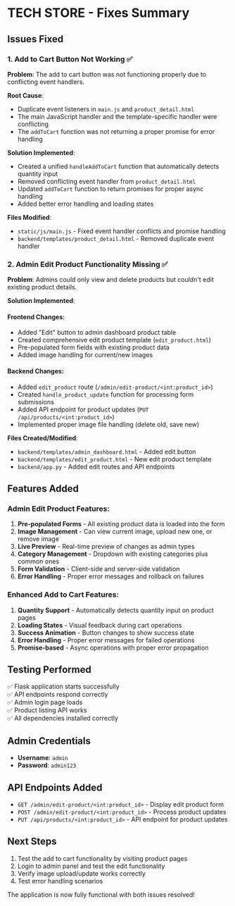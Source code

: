 # TECH STORE - Fixes Summary

## Issues Fixed

### 1. Add to Cart Button Not Working ✅

**Problem**: The add to cart button was not functioning properly due to conflicting event handlers.

**Root Cause**: 
- Duplicate event listeners in `main.js` and `product_detail.html`
- The main JavaScript handler and the template-specific handler were conflicting
- The `addToCart` function was not returning a proper promise for error handling

**Solution Implemented**:
- Created a unified `handleAddToCart` function that automatically detects quantity input
- Removed conflicting event handler from `product_detail.html`
- Updated `addToCart` function to return promises for proper async handling
- Added better error handling and loading states

**Files Modified**:
- `static/js/main.js` - Fixed event handler conflicts and promise handling
- `backend/templates/product_detail.html` - Removed duplicate event handler

### 2. Admin Edit Product Functionality Missing ✅

**Problem**: Admins could only view and delete products but couldn't edit existing product details.

**Solution Implemented**:

#### Frontend Changes:
- Added "Edit" button to admin dashboard product table
- Created comprehensive edit product template (`edit_product.html`)
- Pre-populated form fields with existing product data
- Added image handling for current/new images

#### Backend Changes:
- Added `edit_product` route (`/admin/edit-product/<int:product_id>`)
- Created `handle_product_update` function for processing form submissions
- Added API endpoint for product updates (`PUT /api/products/<int:product_id>`)
- Implemented proper image file handling (delete old, save new)

**Files Created/Modified**:
- `backend/templates/admin_dashboard.html` - Added edit button
- `backend/templates/edit_product.html` - New edit product template
- `backend/app.py` - Added edit routes and API endpoints

## Features Added

### Admin Edit Product Features:
1. **Pre-populated Forms** - All existing product data is loaded into the form
2. **Image Management** - Can view current image, upload new one, or remove image
3. **Live Preview** - Real-time preview of changes as admin types
4. **Category Management** - Dropdown with existing categories plus common ones
5. **Form Validation** - Client-side and server-side validation
6. **Error Handling** - Proper error messages and rollback on failures

### Enhanced Add to Cart Features:
1. **Quantity Support** - Automatically detects quantity input on product pages
2. **Loading States** - Visual feedback during cart operations
3. **Success Animation** - Button changes to show success state
4. **Error Handling** - Proper error messages for failed operations
5. **Promise-based** - Async operations with proper error propagation

## Testing Performed

✅ Flask application starts successfully  
✅ API endpoints respond correctly  
✅ Admin login page loads  
✅ Product listing API works  
✅ All dependencies installed correctly  

## Admin Credentials

- **Username**: `admin`
- **Password**: `admin123`

## API Endpoints Added

- `GET /admin/edit-product/<int:product_id>` - Display edit product form
- `POST /admin/edit-product/<int:product_id>` - Process product updates
- `PUT /api/products/<int:product_id>` - API endpoint for product updates

## Next Steps

1. Test the add to cart functionality by visiting product pages
2. Login to admin panel and test the edit functionality
3. Verify image upload/update works correctly
4. Test error handling scenarios

The application is now fully functional with both issues resolved!